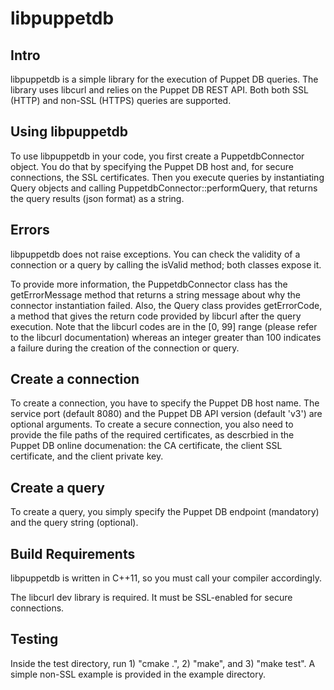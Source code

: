 # libpuppetdb

## Intro

libpuppetdb is a simple library for the execution of Puppet DB queries.
The library uses libcurl and relies on the Puppet DB REST API.
Both both SSL (HTTP) and non-SSL (HTTPS) queries are supported.

## Using libpuppetdb

To use libpuppetdb in your code, you first create a PuppetdbConnector object.
You do that by specifying the Puppet DB host and, for secure connections, the
SSL certificates. Then you execute queries by instantiating Query objects and
calling PuppetdbConnector::performQuery, that returns the query results
(json format) as a string.

## Errors

libpuppetdb does not raise exceptions. You can check the validity of a
connection or a query by calling the isValid method; both classes expose it.

To provide more information, the PuppetdbConnector class has the getErrorMessage
method that returns a string message about why the connector instantiation
failed.
Also, the Query class provides getErrorCode, a method that gives the return code
provided by libcurl after the query execution. Note that the libcurl codes are
in the [0, 99] range (please refer to the libcurl documentation) whereas an
integer greater than 100 indicates a failure during the creation of the
connection or query.

## Create a connection

To create a connection, you have to specify the Puppet DB host name. The service
port (default 8080) and the Puppet DB API version (default 'v3') are optional
arguments.
To create a secure connection, you also need to provide the file paths of the
required certificates, as descrbied in the Puppet DB online documenation:
the CA certificate, the client SSL certificate, and the client private key.

## Create a query

To create a query, you simply specify the Puppet DB endpoint (mandatory) and
the query string (optional).

## Build Requirements

libpuppetdb is written in C++11, so you must call your compiler accordingly.

The libcurl dev library is required. It must be SSL-enabled for secure
connections.

## Testing

Inside the test directory, run 1) "cmake .", 2) "make", and 3) "make test".
A simple non-SSL example is provided in the example directory.
